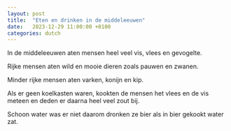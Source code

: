 ```yaml
---
layout: post
title:  "Eten en drinken in de middeleeuwen"
date:   2023-12-29 11:00:00 +0100
categories: dutch
---
```


In de middeleeuwen aten mensen heel veel vis, vlees en gevogelte.

Rijke mensen aten wild en mooie dieren zoals pauwen en zwanen.

Minder rijke mensen aten varken, konijn en kip.

Als er geen koelkasten waren, kookten de mensen het vlees en de vis meteen en deden er daarna heel veel zout bij.

Schoon water was er niet daarom dronken ze bier als in bier gekookt water zat. 
